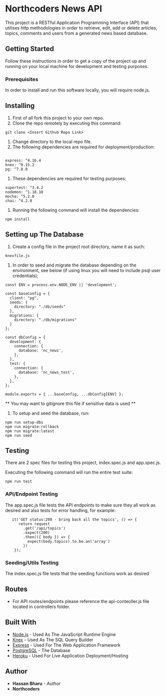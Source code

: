 # Northcoders News API 

This project is a RESTful Application Programming Interface (API) that utilises http methodologies in order to retrieve, edit, add or delete articles, topics, comments and users from a generated news based database.

## Getting Started

Follow these instructions in order to get a copy of the project up and running on your local machine for development and testing purposes.

### Prerequisites

In order to install and run this software locally, you will require node.js.

## Installing

1. First of all fork this project to your own repo.
2. Clone the repo remotely by executing this command:

```
git clone <Insert Github Repo Link>
```

1. Change directory to the local repo file.
2. The following dependencies are required for deployment/production:

```

express: ^4.16.4
knex: ^0.15.2
pg: ^7.8.0
```

1. These dependencies are required for testing purposes:

```
supertest: ^3.4.2
nodemon: ^1.18.10
mocha: ^5.2.0
chai: ^4.2.0
```

1. Running the following command will install the dependencies:

```
npm install
```

## Setting up The Database

1. Create a config file in the project root directory, name it as such:

```
knexfile.js
```

1. In order to seed and migrate the database depending on the environment, see below (if using linux you will need to include psql user credentials);

```
const ENV = process.env.NODE_ENV || 'development'; 

const baseConfig = {
  client: "pg",
  seeds: {
    directory: "./db/seeds"
  },
  migrations: {
    directory: "./db/migrations"
  }
};

const dbConfig = {
  development: {
    connection: {
      database: 'nc_news',
    },
  },
  test: {
    connection: {
      database: 'nc_news_test',
    },
  },
};

module.exports = { ...baseConfig, ...dbConfig[ENV] };
```

** You may want to gitignore this file if sensitive data is used **

1. To setup and seed the database, run:

```
npm run setup-dbs
npm run migrate:rollback
npm run migrate:latest
npm run seed
```

## Testing

There are 2 spec files for testing this project, index.spec.js and app.spec.js.

Executing the following command will run the entire test suite:

```
npm run test
```

### API/Endpoint Testing

The app.spec.js file tests the API endpoints to make sure they all work as desired and also tests for error handling, for example:

```
   it('GET status:200 - bring back all the topics', () => {
      return request
        .get('/api/topics')
        .expect(200)
        .then(({ body }) => {
          expect(body.topics).to.be.an('array')
        })
    });
```

### Seeding/Utils Testing

The index.spec.js file tests that the seeding functions work as desired


## Routes

- For API routes/endpoints please reference the api-conteoller.js file located in controllers folder.


## Built With

- [Node.js](https://nodejs.org/en/docs/) - Used As The JavaScript Runtime Engine
- [Knex](https://knexjs.org/) - Used As The SQL Query Builder
- [Express](https://expressjs.com/en/api.html) - Used For The Web Application Framework
- [PostgreSQL](https://node-postgres.com/) - The Database
- [Heroku](https://devcenter.heroku.com/categories/nodejs-support) - Used For Live Application Deployment/Hosting

## Author

- **Hassan Bharu** - *Author*
- **Northcoders**


```



